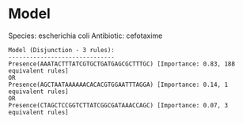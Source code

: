 
# Model

Species: escherichia coli
Antibiotic: cefotaxime

```
Model (Disjunction - 3 rules):
------------------------------
Presence(AAATACTTTATCGTGCTGATGAGCGCTTTGC) [Importance: 0.83, 188 equivalent rules]
OR
Presence(AGCTAATAAAAAACACACGTGGAATTTAGGA) [Importance: 0.14, 1 equivalent rules]
OR
Presence(CTAGCTCCGGTCTTATCGGCGATAAACCAGC) [Importance: 0.07, 3 equivalent rules]

```

